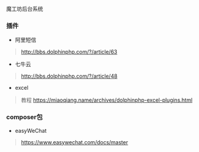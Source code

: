 魔工坊后台系统
### 插件
+ 阿里短信
> http://bbs.dolphinphp.com/?/article/63
+ 七牛云
> http://bbs.dolphinphp.com/?/article/48
+ excel
> 教程 https://miaoqiang.name/archives/dolphinphp-excel-plugins.html

### composer包
+ easyWeChat
> https://www.easywechat.com/docs/master
